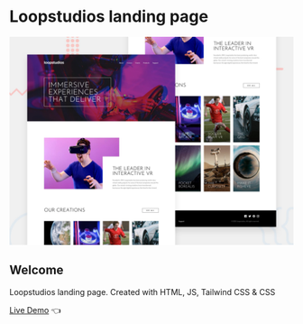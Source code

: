 # Loopstudios landing page

![Design preview for Loopstudios landing page](./design/desktop-preview.jpg)

## Welcome 

Loopstudios landing page. Created with HTML, JS, Tailwind CSS &amp; CSS 

[Live Demo](https://dmitriy24s.github.io/loopstudios-landing-page/) 👈
